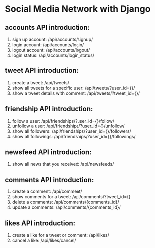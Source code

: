 # Social Media Network with Django

## accounts API introduction:
  1. sign up account: /api/accounts/signup/
  2. login account: /api/accounts/login/
  3. logout account: /api/accounts/logout/
  4. login status: /api/accounts/login_status/

## tweet API introduction:
  1. create a tweet: /api/tweets/
  2. show all tweets for a specific user: /api/tweets/?user_id={}/
  3. show a tweet details with comment: /api/tweets/?tweet_id={}/

## friendship API introduction:
  1. follow a user: /api/friendships/?user_id={}/follow/
  2. unfollow a user: /api/friendships/?user_id={}/unfollow/
  3. show all followers: /api/friendships/?user_id={}/followers/
  4. show all followings: /api/friendships/?user_id={}/followings/

## newsfeed API introduction:
  1. show all news that you received: /api/newsfeeds/

## comments API introduction:
  1. create a comment: /api/comment/
  2. show comments for a tweet: /api/comments/?tweet_id={}
  3. delete a comments: /api/comments/{comments_id}/
  4. update a comments: /api/comments/{comments_id}/

## likes API introduction:
  1. create a like for a tweet or comment: /api/likes/
  2. cancel a like: /api/likes/cancel/
